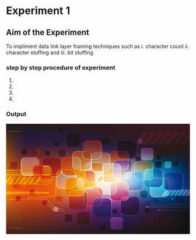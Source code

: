 # Experiment 1

## Aim of the Experiment 
To impliment data link layer framing techniques such as 
i. character count ii. character stuffing and iii. bit stuffing

### step by step procedure of experiment
1.
2.
3.
4.

### Output

![output](boxes.jpg)
